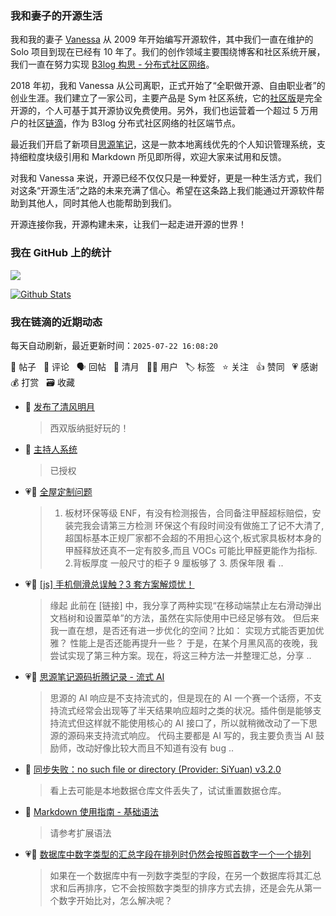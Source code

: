 ### 我和妻子的开源生活

我和我的妻子 [Vanessa](https://github.com/Vanessa219) 从 2009 年开始编写开源软件，其中我们一直在维护的 Solo 项目到现在已经有 10 年了。我们的创作领域主要围绕博客和社区系统开展，我们一直在努力实现 [B3log 构思 - 分布式社区网络](https://ld246.com/article/1546941897596)。

2018 年初，我和 Vanessa 从公司离职，正式开始了“全职做开源、自由职业者”的创业生涯。我们建立了一家公司，主要产品是 Sym 社区系统，它的[社区版](https://github.com/88250/symphony)是完全开源的，个人可基于其开源协议免费使用。另外，我们也运营着一个超过 5 万用户的社区[链滴](https://ld246.com)，作为 B3log 分布式社区网络的社区端节点。

最近我们开启了新项目[思源笔记](https://github.com/siyuan-note/siyuan)，这是一款本地离线优先的个人知识管理系统，支持细粒度块级引用和 Markdown 所见即所得，欢迎大家来试用和反馈。

对我和 Vanessa 来说，开源已经不仅仅只是一种爱好，更是一种生活方式，我们对这条“开源生活”之路的未来充满了信心。希望在这条路上我们能通过开源软件帮助到其他人，同时其他人也能帮助到我们。

开源连接你我，开源构建未来，让我们一起走进开源的世界！

### 我在 GitHub 上的统计

<a title="Hits" target="_blank" href="https://github.com/88250/88250"><img src="https://hits.b3log.org/88250/88250.svg"></a>

[![Github Stats](https://github-readme-stats.vercel.app/api?username=88250&theme=tokyonight&show_icons=true)](https://github.com/88250)

<!--events start -->

### 我在链滴的近期动态

每天自动刷新，最近更新时间：`2025-07-22 16:08:20`

📝 帖子 &nbsp; 💬 评论 &nbsp; 🗣 回帖 &nbsp; 🌙 清月 &nbsp; 👨‍💻 用户 &nbsp; 🏷️ 标签 &nbsp; ⭐️ 关注 &nbsp; 👍 赞同 &nbsp; 💗 感谢 &nbsp; 💰 打赏 &nbsp; 🗃 收藏

* 🌙 [发布了清风明月](https://ld246.com/member/88250/breezemoons/1753111316361)

  > 西双版纳挺好玩的！
* 💬 [主持人系统](https://ld246.com/article/1591172128000/comment/1753062652354#comments)

  > 已授权
* 💗💬 [全屋定制问题](https://ld246.com/article/1752889092522/comment/1752904220492#comments)

  > 1. 板材环保等级 ENF，有没有检测报告，合同备注甲醛超标赔偿，安装完我会请第三方检测 环保这个有段时间没有做施工了记不大清了,超国标基本正规厂家都不会超的不用担心这个,板式家具板材本身的甲醛释放还真不一定有胶多,而且 VOCs 可能比甲醛更能作为指标. 2.背板厚度 一般尺寸的柜子 9 厘板够了 3. 质保年限 看 ..
* 💗📝 [[js] 手机侧滑总误触？3 套方案解烦忧！](https://ld246.com/article/1752880500553)

  > 缘起 此前在 [链接] 中，我分享了两种实现“在移动端禁止左右滑动弹出文档树和设置菜单”的方法，虽然在实际使用中已经足够有效。 但后来我一直在想，是否还有进一步优化的空间？比如： 实现方式能否更加优雅？ 性能上是否还能再提升一些？ 于是，在某个月黑风高的夜晚，我尝试实现了第三种方案。现在，将这三种方法一并整理汇总，分享 ..
* 💗📝 [思源笔记源码折腾记录 - 流式 AI](https://ld246.com/article/1752815582514)

  > 思源的 AI 响应是不支持流式的，但是现在的 AI 一个赛一个话痨，不支持流式经常会出现等了半天结果响应超时之类的状况。插件倒是能够支持流式但这样就不能使用核心的 AI 接口了，所以就稍微改动了一下思源的源码来支持流式响应。 代码主要都是 AI 写的，我主要负责当 AI 鼓励师，改动好像比较大而且不知道有没有 bug  ..
* 💬 [同步失败：no such file or directory (Provider: SiYuan) v3.2.0](https://ld246.com/article/1752735040239/comment/1752743347058#comments)

  > 看上去可能是本地数据仓库文件丢失了，试试重置数据仓库。
* 💬 [Markdown 使用指南 - 基础语法](https://ld246.com/article/1583129520165/comment/1752719393235#comments)

  > 请参考扩展语法
* 💗📝 [数据库中数字类型的汇总字段在排列时仍然会按照首数字一个一个排列](https://ld246.com/article/1752679409595)

  > 如果在一个数据库中有一列数字类型的字段，在另一个数据库将其汇总求和后再排序，它不会按照数字类型的排序方式去排，还是会先从第一个数字开始比对，怎么解决呢？


<!--events end -->
